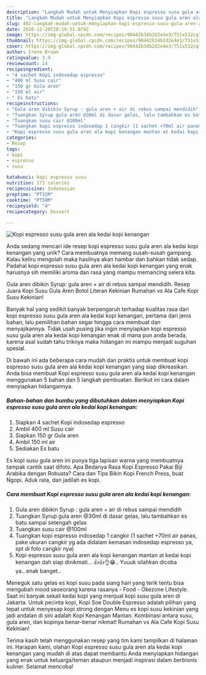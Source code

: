 ```yaml
---
description: "Langkah Mudah untuk Menyiapkan Kopi espresso susu gula aren ala kedai kopi kenangan yang Enak"
title: "Langkah Mudah untuk Menyiapkan Kopi espresso susu gula aren ala kedai kopi kenangan yang Enak"
slug: 402-langkah-mudah-untuk-menyiapkan-kopi-espresso-susu-gula-aren-ala-kedai-kopi-kenangan-yang-enak
date: 2020-12-20T20:19:51.079Z
image: https://img-global.cpcdn.com/recipes/90442b34b2d2e4e3/751x532cq70/kopi-espresso-susu-gula-aren-ala-kedai-kopi-kenangan-foto-resep-utama.jpg
thumbnail: https://img-global.cpcdn.com/recipes/90442b34b2d2e4e3/751x532cq70/kopi-espresso-susu-gula-aren-ala-kedai-kopi-kenangan-foto-resep-utama.jpg
cover: https://img-global.cpcdn.com/recipes/90442b34b2d2e4e3/751x532cq70/kopi-espresso-susu-gula-aren-ala-kedai-kopi-kenangan-foto-resep-utama.jpg
author: Irene Brown
ratingvalue: 3.9
reviewcount: 14
recipeingredient:
- "4 sachet Kopi indosedap espresso"
- "400 ml Susu cair"
- "150 gr Gula aren"
- "150 ml air"
- " Es batu"
recipeinstructions:
- "Gula aren dibikin Syrup : gula aren + air di rebus sampai mendidih"
- "Tuangkan Syrup gula aren @30ml di dasar gelas, lalu tambahkan es batu sampai setengah gelas"
- "Tuangkan susu cair @100ml"
- "Tuangkan kopi espresso indosedap 1 cangkir (1 sachet +70ml air panas, pake ukuran cangkir yg ada didalam kemasan indosedap espresso ya, spt di foto cangkir nya)"
- "Kopi espresso susu gula aren ala kopi kenangan mantan at kedai kopi kenangan dah siap dinikmati... 👍👍👌😁.. Yuuuk silahkan dicoba ya...enak banget.."
categories:
- Resep
tags:
- kopi
- espresso
- susu

katakunci: kopi espresso susu 
nutrition: 173 calories
recipecuisine: Indonesian
preptime: "PT15M"
cooktime: "PT50M"
recipeyield: "4"
recipecategory: Dessert

---
```



![Kopi espresso susu gula aren ala kedai kopi kenangan](https://img-global.cpcdn.com/recipes/90442b34b2d2e4e3/751x532cq70/kopi-espresso-susu-gula-aren-ala-kedai-kopi-kenangan-foto-resep-utama.jpg)

Anda sedang mencari ide resep kopi espresso susu gula aren ala kedai kopi kenangan yang unik? Cara membuatnya memang susah-susah gampang. Kalau keliru mengolah maka hasilnya akan hambar dan bahkan tidak sedap. Padahal kopi espresso susu gula aren ala kedai kopi kenangan yang enak harusnya sih memiliki aroma dan rasa yang mampu memancing selera kita.

Gula aren dibikin Syrup: gula aren + air di rebus sampai mendidih. Resep Juara Kopi Susu Gula Aren Botol Literan Kekinian Rumahan vs Ala Cafe Kopi Susu Kekinian!

Banyak hal yang sedikit banyak berpengaruh terhadap kualitas rasa dari kopi espresso susu gula aren ala kedai kopi kenangan, pertama dari jenis bahan, lalu pemilihan bahan segar hingga cara membuat dan menyajikannya. Tidak usah pusing jika ingin menyiapkan kopi espresso susu gula aren ala kedai kopi kenangan enak di mana pun anda berada, karena asal sudah tahu triknya maka hidangan ini mampu menjadi suguhan spesial.


Di bawah ini ada beberapa cara mudah dan praktis untuk membuat kopi espresso susu gula aren ala kedai kopi kenangan yang siap dikreasikan. Anda bisa membuat Kopi espresso susu gula aren ala kedai kopi kenangan menggunakan 5 bahan dan 5 langkah pembuatan. Berikut ini cara dalam menyiapkan hidangannya.

<!--inarticleads1-->

##### Bahan-bahan dan bumbu yang dibutuhkan dalam menyiapkan Kopi espresso susu gula aren ala kedai kopi kenangan:

1. Siapkan 4 sachet Kopi indosedap espresso
1. Ambil 400 ml Susu cair
1. Siapkan 150 gr Gula aren
1. Ambil 150 ml air
1. Sediakan  Es batu


Es kopi susu gula aren ini punya tiga lapisan warna yang membuatnya tampak cantik saat difoto. Apa Bedanya Rasa Kopi Espresso Pakai Biji Arabika dengan Robusta? Cara dan Tips Bikin Kopi French Press, buat Ngopi. Aduk rata, dan jadilah es kopi. 

<!--inarticleads2-->

##### Cara membuat Kopi espresso susu gula aren ala kedai kopi kenangan:

1. Gula aren dibikin Syrup : gula aren + air di rebus sampai mendidih
1. Tuangkan Syrup gula aren @30ml di dasar gelas, lalu tambahkan es batu sampai setengah gelas
1. Tuangkan susu cair @100ml
1. Tuangkan kopi espresso indosedap 1 cangkir (1 sachet +70ml air panas, pake ukuran cangkir yg ada didalam kemasan indosedap espresso ya, spt di foto cangkir nya)
1. Kopi espresso susu gula aren ala kopi kenangan mantan at kedai kopi kenangan dah siap dinikmati... 👍👍👌😁.. Yuuuk silahkan dicoba ya...enak banget..


Meneguk satu gelas es kopi susu pada siang hari yang terik tentu bisa mengubah mood seseorang karena rasanya - Food - Okezone Lifestyle. Saat ini banyak sekali kedai kopi yang menjual kopi susu gula aren di Jakarta. Untuk pecinta kopi, Kopi Soe Double Espresso adalah pilihan yang tepat untuk menyesap kopi strong dengan Menu es kopi susu kekinian yang jadi andalan di sini adalah Kopi Kenangan Mantan. Kombinasi antara susu, gula aren, dan kopinya benar-benar nikmat! Rumahan vs Ala Cafe Kopi Susu Kekinian! 

Terima kasih telah menggunakan resep yang tim kami tampilkan di halaman ini. Harapan kami, olahan Kopi espresso susu gula aren ala kedai kopi kenangan yang mudah di atas dapat membantu Anda menyiapkan hidangan yang enak untuk keluarga/teman ataupun menjadi inspirasi dalam berbisnis kuliner. Selamat mencoba!
